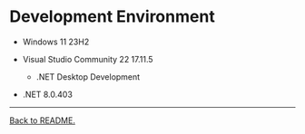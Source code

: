 # Development Environment

-   Windows 11 23H2

-   Visual Studio Community 22 17.11.5

    -   .NET Desktop Development

-   .NET 8.0.403

---

[Back to README.](../README.md)
